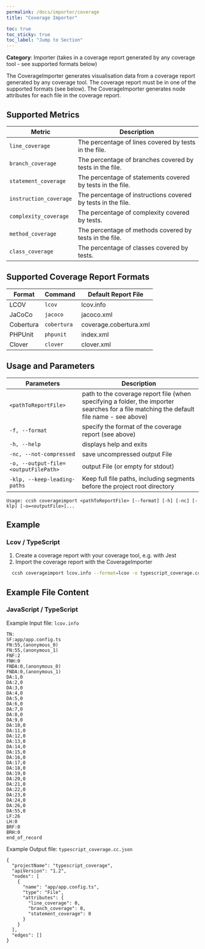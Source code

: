 ```yaml
---
permalink: /docs/importer/coverage
title: "Coverage Importer"

toc: true
toc_sticky: true
toc_label: "Jump to Section"
---
```


**Category**: Importer (takes in a coverage report generated by any coverage tool - see supported formats below)

The CoverageImporter generates visualisation data from a coverage report generated by any coverage tool. The coverage report must be in one of the supported formats (see below). The CoverageImporter generates node attributes for each file in the coverage report.

## Supported Metrics

| Metric                  | Description                                                  |
|-------------------------|--------------------------------------------------------------|
| `line_coverage`         | The percentage of lines covered by tests in the file.        |
| `branch_coverage`       | The percentage of branches covered by tests in the file.     |
| `statement_coverage`    | The percentage of statements covered by tests in the file.   |
| `instruction_coverage`  | The percentage of instructions covered by tests in the file. |
| `complexity_coverage`   | The percentage of complexity covered by tests.               |
| `method_coverage`       | The percentage of methods covered by tests in the file.      |
| `class_coverage`        | The percentage of classes covered by tests.                  |

## Supported Coverage Report Formats

| Format    | Command     | Default Report File    |
|-----------|-------------|------------------------|
| LCOV      | `lcov`      | lcov.info              |
| JaCoCo    | `jacoco`    | jacoco.xml             |
| Cobertura | `cobertura` | coverage.cobertura.xml |
| PHPUnit   | `phpunit`   | index.xml              |
| Clover    | `clover`    | clover.xml             |

## Usage and Parameters

| Parameters                           | Description                                                                                                                              |
|--------------------------------------|------------------------------------------------------------------------------------------------------------------------------------------|
| `<pathToReportFile>`                 | path to the coverage report file (when specifying a folder, the importer searches for a file matching the default file name - see above) |
| `-f, --format`                       | specify the format of the coverage report (see above)                                                                                    |
| `-h, --help`                         | displays help and exits                                                                                                                  |
| `-nc, --not-compressed`              | save uncompressed output File                                                                                                            |
| `-o, --output-file=<outputFilePath>` | output File (or empty for stdout)                                                                                                        |
| `-klp, --keep-leading-paths`         | Keep full file paths, including segments before the project root directory                                                               |

```
Usage: ccsh coverageimport <pathToReportFile> [--format] [-h] [-nc] [-klp] [-o=<outputFile>]...
```

## Example

### Lcov / TypeScript

1. Create a coverage report with your coverage tool, e.g. with Jest
2. Import the coverage report with the CoverageImporter

```bash
  ccsh coverageimport lcov.info --format=lcov -o typescript_coverage.cc.json
```

## Example File Content

### JavaScript / TypeScript

Example Input file: `lcov.info`
```
TN:
SF:app/app.config.ts
FN:55,(anonymous_0)
FN:55,(anonymous_1)
FNF:2
FNH:0
FNDA:0,(anonymous_0)
FNDA:0,(anonymous_1)
DA:1,0
DA:2,0
DA:3,0
DA:4,0
DA:5,0
DA:6,0
DA:7,0
DA:8,0
DA:9,0
DA:10,0
DA:11,0
DA:12,0
DA:13,0
DA:14,0
DA:15,0
DA:16,0
DA:17,0
DA:18,0
DA:19,0
DA:20,0
DA:21,0
DA:22,0
DA:23,0
DA:24,0
DA:26,0
DA:55,0
LF:26
LH:0
BRF:0
BRH:0
end_of_record
```

Example Output file: `typescript_coverage.cc.json`
```
{
  "projectName": "typescript_coverage",
  "apiVersion": "1.2",
  "nodes": [
    {
      "name": "app/app.config.ts",
      "type": "File",
      "attributes": {
        "line_coverage": 0,
        "branch_coverage": 0,
        "statement_coverage": 0
      }
    }
  ],
  "edges": []
}
```
